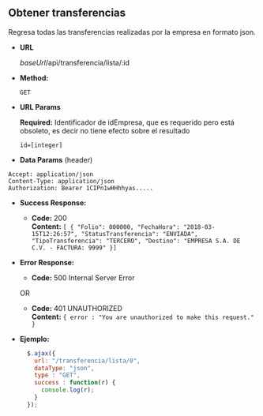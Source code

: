 **Obtener transferencias**
----
  Regresa todas las transferencias realizadas por la empresa en formato json. 

* **URL**

  *baseUrl*/api/transferencia/lista/:id

* **Method:**

  `GET`
  
*  **URL Params**

   **Required:** Identificador de idEmpresa, que es requerido pero está obsoleto, es decir no tiene efecto sobre el resultado

   `id=[integer]`

* **Data Params** (header)

````
Accept: application/json
Content-Type: application/json
Authorization: Bearer 1CIPn1wHHhhyas.....
````

* **Success Response:**

  * **Code:** 200 <br />
    **Content:** `[
    {
        "Folio": 000000,
        "FechaHora": "2018-03-15T12:26:57",
        "StatusTransferencia": "ENVIADA",
        "TipoTransferencia": "TERCERO",
        "Destino": "EMPRESA S.A. DE C.V. - FACTURA: 9999"
    }]`
 
* **Error Response:**

  * **Code:** 500 Internal Server Error <br />

  OR

  * **Code:** 401 UNAUTHORIZED <br />
    **Content:** `{ error : "You are unauthorized to make this request." }`

* **Ejemplo:**

  ```javascript
    $.ajax({
      url: "/transferencia/lista/0",
      dataType: "json",
      type : "GET",
      success : function(r) {
        console.log(r);
      }
    });
  ```
